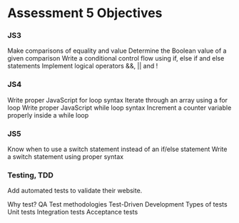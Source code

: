 # Assessment 5 Objectives

### JS3
Make comparisons of equality and value
Determine the Boolean value of a given comparison
Write a conditional control flow using if, else if and else statements
Implement logical operators &&, || and !

### JS4
Write proper JavaScript for loop syntax
Iterate through an array using a for loop
Write proper JavaScript while loop syntax
Increment a counter variable properly inside a while loop

### JS5
Know when to use a switch statement instead of an if/else statement
Write a switch statement using proper syntax

### Testing, TDD

Add automated tests to validate their website.

Why test?
QA
Test methodologies
Test-Driven Development
Types of tests
Unit tests
Integration tests
Acceptance tests
